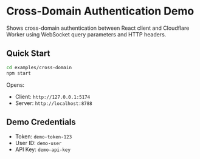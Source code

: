 # Cross-Domain Authentication Demo

Shows cross-domain authentication between React client and Cloudflare Worker using WebSocket query parameters and HTTP headers.

## Quick Start

```bash
cd examples/cross-domain
npm start
```

Opens:

- Client: `http://127.0.0.1:5174`
- Server: `http://localhost:8788`

## Demo Credentials

- Token: `demo-token-123`
- User ID: `demo-user`
- API Key: `demo-api-key`
